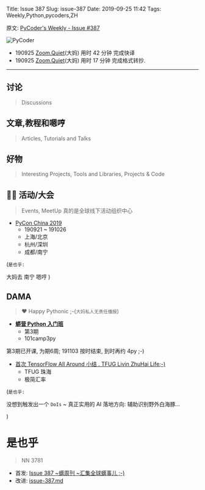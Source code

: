 Title: Issue 387
Slug: issue-387
Date: 2019-09-25 11:42
Tags: Weekly,Python,pycoders,ZH


原文: [PyCoder's Weekly - Issue #387](https://pycoders.com/issues/387)

![PyCoder](https://cdn.pycoders.com/37bdf31dc645f968ffb90196e5d38ff5)

- 190925 [Zoom.Quiet](http://zoomquiet.io/)(大妈) 用时 42 分钟 完成快译
- 190925 [Zoom.Quiet](http://zoomquiet.io/)(大妈) 用时 17 分钟 完成格式转抄.

------








## 讨论
> Discussions






## 文章,教程和嗯哼 
> Articles, Tutorials and Talks







## 好物
> Interesting Projects, Tools and Libraries, Projects & Code









## 📆🐍 活动/大会
> Events, MeetUp 真的是全球线下活动组织中心

- [PyCon China 2019](https://cn.pycon.org/)
    + 190921 ~ 191026
    + 上海/北京
    + 杭州/深圳
    + 成都/南宁

(`是也乎:`

大妈去 南宁 嗯哼
)








## DAMA
> ❤️ Happy Pythonic ;-(`大妈私人无责任播报`)

- **[蟒营 Python 入门班](https://py.101.camp/)**
    + 第3期
    + 101camp3py

第3期已开课, 为期6周;
191103 按时结束, 到时再约 4py ;-)


- [首次 TensorFlow All Around 小结 . TFUG Livin ZhuHai Life;-)](http://zh.tfug.world/2019-09/et-tf-all-around-summary/)
    + TFUG 珠海
    + 极简汇率

(`是也乎:`

没想到触发出一个 `DoIs` ~ 真正实用的 AI 落地方向:
辅助识别野外白海豚...

)


# 是也乎

> NN 3781

- 首发: [Issue 387 ~蠎周刊 ~汇集全球蠎事儿 ;-)](http://weekly.pychina.org/issue/issue-387.html)
- 改进: [issue-387.md](https://github.com/PyChina/weekly/blob/master/content/Issue/issue-387.md)


